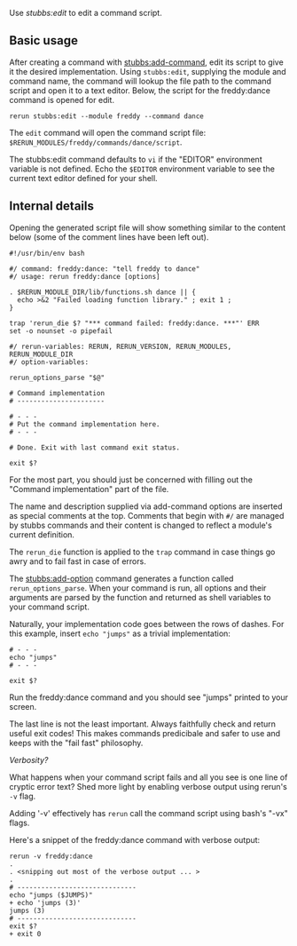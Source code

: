 Use *stubbs:edit* to edit a command script.

Basic usage
-----------

After creating a command with [stubbs:add-command](../add-command/index.html),
edit its script to give it the desired implementation.
Using `stubbs:edit`, supplying the module and command name,
the command will lookup the file path to the command script 
and open it to a text editor.
Below, the script for the freddy:dance command is opened
for edit.

    rerun stubbs:edit --module freddy --command dance

The `edit` command will open the command script file:
`$RERUN_MODULES/freddy/commands/dance/script`.

The stubbs:edit command defaults to `vi` if 
the "EDITOR" environment variable is not defined.
Echo the `$EDITOR` environment variable to see the current text
editor defined for your shell.

Internal details
----------------

Opening the generated script file will show something similar
to the content below (some of the comment lines have been left out).

    #!/usr/bin/env bash
     
    #/ command: freddy:dance: "tell freddy to dance"
    #/ usage: rerun freddy:dance [options]
     
    . $RERUN_MODULE_DIR/lib/functions.sh dance || { 
      echo >&2 "Failed loading function library." ; exit 1 ; 
    }
     
    trap 'rerun_die $? "*** command failed: freddy:dance. ***"' ERR
    set -o nounset -o pipefail
     
    #/ rerun-variables: RERUN, RERUN_VERSION, RERUN_MODULES, RERUN_MODULE_DIR
    #/ option-variables: 
     
    rerun_options_parse "$@"
     
    # Command implementation
    # ----------------------
     
    # - - -
    # Put the command implementation here.
    # - - -
     
    # Done. Exit with last command exit status.
     
    exit $?

For the most part, you should just be concerned with
filling out the "Command implementation" part of the
file. 

The name and description supplied via add-command options 
are inserted as special comments at the top. Comments
that begin with `#/` are managed by stubbs commands
and their content is changed to reflect a module's 
current definition.

The `rerun_die` function is applied to the `trap` command
in case things go awry and to fail fast in case of errors.

The [stubbs:add-option](../add-option/index.html)
command generates a function called `rerun_options_parse`. When your 
command is run, all options and their arguments are parsed 
by the function and returned as shell variables 
to your command script.

Naturally, your implementation code goes between the rows 
of dashes. For this example, insert `echo "jumps"`
as a trivial implementation:

    # - - -
    echo "jumps"
    # - - -

    exit $?

Run the freddy:dance command and you should see
"jumps" printed to your screen.

The last line is not the least important. 
Always faithfully check and return useful exit codes!
This makes commands predicibale and safer to use
and keeps with the "fail fast" philosophy.

_Verbosity?_

What happens when your command script fails and all you 
see is one line of cryptic error text? Shed more light 
by enabling verbose output using rerun's `-v` flag.

Adding '-v' effectively has `rerun` call the command script 
using bash's "-vx" flags.

Here's a snippet of the freddy:dance command with 
verbose output:

    rerun -v freddy:dance
    .
    . <snipping out most of the verbose output ... >
    .
    # ------------------------------
    echo "jumps ($JUMPS)"
    + echo 'jumps (3)'
    jumps (3)
    # ------------------------------
    exit $?
    + exit 0
